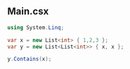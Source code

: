 
## Main.csx

```csharp
using System.Linq;

var x = new List<int> { 1,2,3 };
var y = new List<List<int>> { x, x };

y.Contains(x);

```